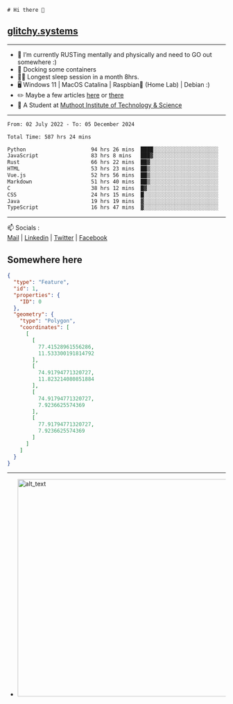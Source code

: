 ```
# Hi there 👋
```
## [glitchy.systems](https://glitchy.systems)
---

- 🌱 I’m currently RUSTing mentally and physically and need to GO out somewhere :)
- 🐋 Docking some containers
- 😶‍🌫️ Longest sleep session in a month 8hrs.
- 🖥️ Windows 11 | MacOS Catalina | Raspbian🥧 (Home Lab) | Debian :)
- ✏️ Maybe a few articles [here](https://medium.com/@advaithnarayanan8) or [there](https://medium.com/@advaithnarayanan8)
- 📑 A Student at [Muthoot Institute of Technology & Science](https://mgmits.ac.in/)



---

<!--START_SECTION:waka-->

```txt
From: 02 July 2022 - To: 05 December 2024

Total Time: 587 hrs 24 mins

Python                     94 hrs 26 mins  ████░░░░░░░░░░░░░░░░░░░░░   16.08 %
JavaScript                 83 hrs 8 mins   ███▓░░░░░░░░░░░░░░░░░░░░░   14.16 %
Rust                       66 hrs 22 mins  ██▓░░░░░░░░░░░░░░░░░░░░░░   11.30 %
HTML                       53 hrs 23 mins  ██▒░░░░░░░░░░░░░░░░░░░░░░   09.09 %
Vue.js                     52 hrs 56 mins  ██▒░░░░░░░░░░░░░░░░░░░░░░   09.01 %
Markdown                   51 hrs 40 mins  ██▒░░░░░░░░░░░░░░░░░░░░░░   08.80 %
C                          38 hrs 12 mins  █▓░░░░░░░░░░░░░░░░░░░░░░░   06.50 %
CSS                        24 hrs 15 mins  █░░░░░░░░░░░░░░░░░░░░░░░░   04.13 %
Java                       19 hrs 19 mins  ▓░░░░░░░░░░░░░░░░░░░░░░░░   03.29 %
TypeScript                 16 hrs 47 mins  ▓░░░░░░░░░░░░░░░░░░░░░░░░   02.86 %
```

<!--END_SECTION:waka-->

---

📫 Socials :<br>
[Mail](mailto:advaith@glitchy.systems) | [Linkedin](https://www.linkedin.com/in/advaith-narayanan-a72152214/) | [Twitter](https://twitter.com/advaithnarayan) | [Facebook](https://screenmessage.com/qinq)

## Somewhere here

```geojson
{
  "type": "Feature",
  "id": 1,
  "properties": {
    "ID": 0
  },
  "geometry": {
    "type": "Polygon",
    "coordinates": [
      [
        [
          77.41528961556286,
          11.533300191814792
        ],
        [
          74.91794771320727,
          11.823214080851884
        ],
        [
          74.91794771320727,
          7.9236625574369
        ],
        [
          77.91794771320727,
          7.9236625574369
        ]
      ]
    ]
  }
}
```


--- 
- [<img alt="alt_text" width="500px" src="https://valid.x86.fr/cache/banner/xv24bv-6.png" />](https://valid.x86.fr/xv24bv)


